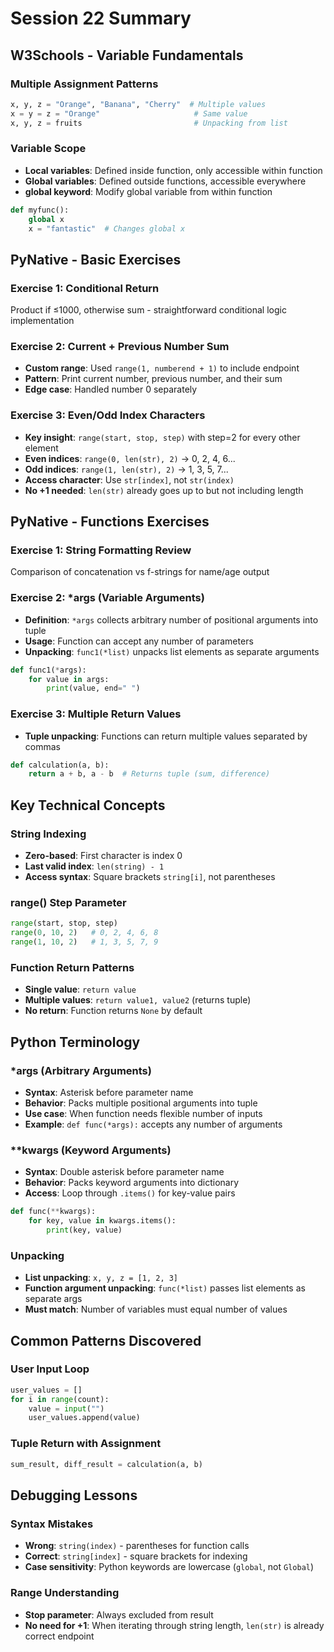 # Session 22 Summary

## W3Schools - Variable Fundamentals

### Multiple Assignment Patterns
```python
x, y, z = "Orange", "Banana", "Cherry"  # Multiple values
x = y = z = "Orange"                     # Same value
x, y, z = fruits                         # Unpacking from list
```

### Variable Scope
- **Local variables**: Defined inside function, only accessible within function
- **Global variables**: Defined outside functions, accessible everywhere
- **global keyword**: Modify global variable from within function
```python
def myfunc():
    global x
    x = "fantastic"  # Changes global x
```

## PyNative - Basic Exercises

### Exercise 1: Conditional Return
Product if ≤1000, otherwise sum - straightforward conditional logic implementation

### Exercise 2: Current + Previous Number Sum
- **Custom range**: Used `range(1, numberend + 1)` to include endpoint
- **Pattern**: Print current number, previous number, and their sum
- **Edge case**: Handled number 0 separately

### Exercise 3: Even/Odd Index Characters
- **Key insight**: `range(start, stop, step)` with step=2 for every other element
- **Even indices**: `range(0, len(str), 2)` → 0, 2, 4, 6...
- **Odd indices**: `range(1, len(str), 2)` → 1, 3, 5, 7...
- **Access character**: Use `str[index]`, not `str(index)`
- **No +1 needed**: `len(str)` already goes up to but not including length

## PyNative - Functions Exercises

### Exercise 1: String Formatting Review
Comparison of concatenation vs f-strings for name/age output

### Exercise 2: *args (Variable Arguments)
- **Definition**: `*args` collects arbitrary number of positional arguments into tuple
- **Usage**: Function can accept any number of parameters
- **Unpacking**: `func1(*list)` unpacks list elements as separate arguments
```python
def func1(*args):
    for value in args:
        print(value, end=" ")
```

### Exercise 3: Multiple Return Values
- **Tuple unpacking**: Functions can return multiple values separated by commas
```python
def calculation(a, b):
    return a + b, a - b  # Returns tuple (sum, difference)
```

## Key Technical Concepts

### String Indexing
- **Zero-based**: First character is index 0
- **Last valid index**: `len(string) - 1`
- **Access syntax**: Square brackets `string[i]`, not parentheses

### range() Step Parameter
```python
range(start, stop, step)
range(0, 10, 2)   # 0, 2, 4, 6, 8
range(1, 10, 2)   # 1, 3, 5, 7, 9
```

### Function Return Patterns
- **Single value**: `return value`
- **Multiple values**: `return value1, value2` (returns tuple)
- **No return**: Function returns `None` by default

## Python Terminology

### *args (Arbitrary Arguments)
- **Syntax**: Asterisk before parameter name
- **Behavior**: Packs multiple positional arguments into tuple
- **Use case**: When function needs flexible number of inputs
- **Example**: `def func(*args):` accepts any number of arguments

### **kwargs (Keyword Arguments)
- **Syntax**: Double asterisk before parameter name
- **Behavior**: Packs keyword arguments into dictionary
- **Access**: Loop through `.items()` for key-value pairs
```python
def func(**kwargs):
    for key, value in kwargs.items():
        print(key, value)
```

### Unpacking
- **List unpacking**: `x, y, z = [1, 2, 3]`
- **Function argument unpacking**: `func(*list)` passes list elements as separate args
- **Must match**: Number of variables must equal number of values

## Common Patterns Discovered

### User Input Loop
```python
user_values = []
for i in range(count):
    value = input("")
    user_values.append(value)
```

### Tuple Return with Assignment
```python
sum_result, diff_result = calculation(a, b)
```

## Debugging Lessons

### Syntax Mistakes
- **Wrong**: `string(index)` - parentheses for function calls
- **Correct**: `string[index]` - square brackets for indexing
- **Case sensitivity**: Python keywords are lowercase (`global`, not `Global`)

### Range Understanding
- **Stop parameter**: Always excluded from result
- **No need for +1**: When iterating through string length, `len(str)` is already correct endpoint